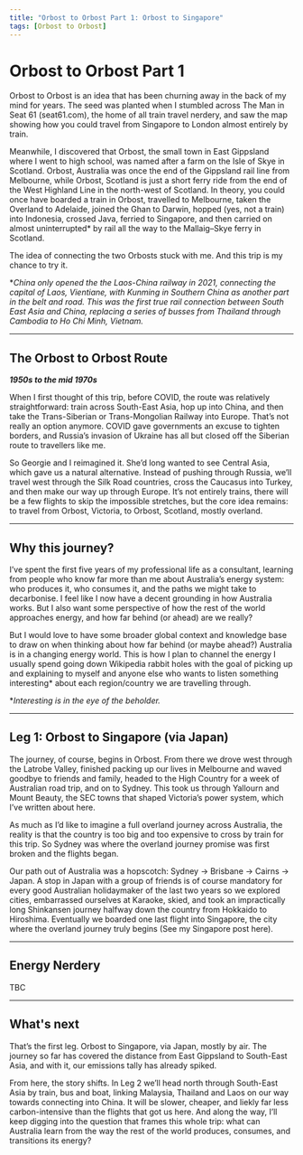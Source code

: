 ```yaml
---
title: "Orbost to Orbost Part 1: Orbost to Singapore"
tags: [Orbost to Orbost]
---
```


# Orbost to Orbost Part 1

Orbost to Orbost is an idea that has been churning away in the back of my mind for years. The seed was planted when I stumbled across The Man in Seat 61 (seat61.com), the home of all train travel nerdery, and saw the map showing how you could travel from Singapore to London almost entirely by train.

Meanwhile, I discovered that Orbost, the small town in East Gippsland where I went to high school, was named after a farm on the Isle of Skye in Scotland. Orbost, Australia was once the end of the Gippsland rail line from Melbourne, while Orbost, Scotland is just a short ferry ride from the end of the West Highland Line in the north-west of Scotland. In theory, you could once have boarded a train in Orbost, travelled to Melbourne, taken the Overland to Adelaide, joined the Ghan to Darwin, hopped (yes, not a train) into Indonesia, crossed Java, ferried to Singapore, and then carried on almost uninterrupted* by rail all the way to the Mallaig–Skye ferry in Scotland.

The idea of connecting the two Orbosts stuck with me. And this trip is my chance to try it.

**China only opened the the Laos-China railway in 2021, connecting the capital of Laos, Vientiane, with Kunming in Southern China as another part in the belt and road. This was the first true rail connection between South East Asia and China, replacing a series of busses from Thailand through Cambodia to Ho Chi Minh, Vietnam.*

---

## The Orbost to Orbost Route

***1950s to the mid 1970s***

When I first thought of this trip, before COVID, the route was relatively straightforward: train across South-East Asia, hop up into China, and then take the Trans-Siberian or Trans-Mongolian Railway into Europe. That’s not really an option anymore. COVID gave governments an excuse to tighten borders, and Russia’s invasion of Ukraine has all but closed off the Siberian route to travellers like me.

So Georgie and I reimagined it. She’d long wanted to see Central Asia, which gave us a natural alternative. Instead of pushing through Russia, we’ll travel west through the Silk Road countries, cross the Caucasus into Turkey, and then make our way up through Europe. It’s not entirely trains, there will be a few flights to skip the impossible stretches, but the core idea remains: to travel from Orbost, Victoria, to Orbost, Scotland, mostly overland.

---

## Why this journey?

I’ve spent the first five years of my professional life as a consultant, learning from people who know far more than me about Australia’s energy system: who produces it, who consumes it, and the paths we might take to decarbonise. I feel like I now have a decent grounding in how Australia works. But I also want some perspective  of how the rest of the world approaches energy, and how far behind (or ahead) are we really?

But I would love to have some broader global context and knowledge base to draw on when thinking about how far behind (or maybe ahead?) Australia is in a changing energy world. This is how I plan to channel the energy I usually spend going down Wikipedia rabbit holes with the goal of picking up and explaining to myself and anyone else who wants to listen something interesting* about each region/country we are travelling through. 

**Interesting is in the eye of the beholder.*

---

## Leg 1: Orbost to Singapore (via Japan)

The journey, of course, begins in Orbost. From there we drove west through the Latrobe Valley, finished packing up our lives in Melbourne and waved goodbye to friends and family, headed to the High Country for a week of Australian road trip, and on to Sydney. This took us through Yallourn and Mount Beauty, the SEC towns that shaped Victoria’s power system, which I’ve written about here. 

As much as I’d like to imagine a full overland journey across Australia, the reality is that the country is too big and too expensive to cross by train for this trip. So Sydney was where the overland journey promise was first broken and the flights began.

Our path out of Australia was a hopscotch: Sydney → Brisbane → Cairns → Japan. A stop in Japan with a group of friends is of course mandatory for every good Australian holidaymaker of the last two years so we explored cities, embarrassed ourselves at Karaoke, skied, and took an impractically long Shinkansen journey halfway down the country from Hokkaido to Hiroshima. Eventually we boarded one last flight into Singapore, the city where the overland journey truly begins (See my Singapore post here). 

---

## Energy Nerdery 

TBC

--- 

## What's next

That’s the first leg. Orbost to Singapore, via Japan, mostly by air. The journey so far has covered the distance from East Gippsland to South-East Asia, and with it, our emissions tally has already spiked.

From here, the story shifts. In Leg 2 we’ll head north through South-East Asia by train, bus and boat, linking Malaysia, Thailand and Laos on our way towards connecting into China. It will be slower, cheaper, and liekly far less carbon-intensive than the flights that got us here. And along the way, I’ll keep digging into the question that frames this whole trip: what can Australia learn from the way the rest of the world produces, consumes, and transitions its energy?



